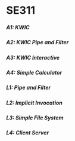 # SE311

##### A1: KWIC
##### A2: KWIC Pipe and Filter
##### A3: KWIC Interactive
##### A4: Simple Calculator

##### L1: Pipe and Filter
##### L2: Implicit Invocation
##### L3: Simple File System
##### L4: Client Server
